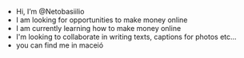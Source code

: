 -  Hi, I’m @Netobasiilio
-  I am looking for opportunities to make money online
-  I am currently learning how to make money online
-  I'm looking to collaborate in writing texts, captions for photos etc...
-  you can find me in maceió

<!---
Netobasiilio/Netobasiilio is a ✨ special ✨ repository because its `README.md` (this file) appears on your GitHub profile.
You can click the Preview link to take a look at your changes.
--->

